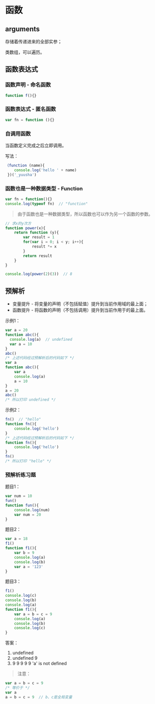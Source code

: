 # 函数

## arguments

存储着传递进来的全部实参；

类数组，可以遍历。

## 函数表达式

### 函数声明 - 命名函数

```js
function f(){}
```

### 函数表达式 - 匿名函数

```js
var fn = function (){}
```

### 自调用函数

当函数定义完成之后立即调用。

写法：

```js
（function (name){
    console.log('hello ' + name)
 })('_yuusha')
```

### 函数也是一种数据类型 - Function

```js
var fn = function(){}
console.log(typeof fn)  // "function"
```

> 由于函数也是一种数据类型，所以函数也可以作为另一个函数的参数。

```js
// 求x的y次方
function power(x){
    return function (y){
        var result = 1
        for(var i = 0; i < y; i++){
            result *= x
        }
        return result
    }
}

console.log(power(2)(3))  // 8
```

## 预解析

- 变量提升 - 将变量的声明（不包括赋值）提升到当前作用域的最上面；
- 函数提升 - 将函数的声明（不包括调用）提升到当前作用于的最上面。

示例1：

```js
var a = 20
function abc(){
  console.log(a)  // undefined
  var a = 10
}
abc()
/* 上述代码经过预解析后的代码如下 */
var a
function abc(){
    var a
    console.log(a)
    a = 10
}
a = 20
abc()
/* 所以打印 undefined */
```

示例2：

```js
fn()  // "hello"
function fn(){
    console.log('hello')
}
/* 上述代码经过预解析后的代码如下 */
function fn(){
    console.log('hello')
}
fn()
/* 所以打印 "hello" */
```

### 预解析练习题

题目1：

```js
var num = 10
fun()
function fun(){
    console.log(num)
    var num = 20
}
```

题目2：

```js
var a = 18
f1()
function f1(){
    var b = 9
    console.log(a)
    console.log(b)
    var a = '123'
}
```

题目3：

```js
f1()
console.log(c)
console.log(b)
console.log(a)
function f1(){
    var a = b = c = 9
    console.log(a)
    console.log(b)
    console.log(c)
}
```

答案：

1. undefined
2. undefined  9
3. 9  9  9  9  9  'a' is not defined

> 注意： 

```js
var a = b = c = 9
/* 等价于 */
var a
a = b = c = 9  // b、c是全局变量
```

